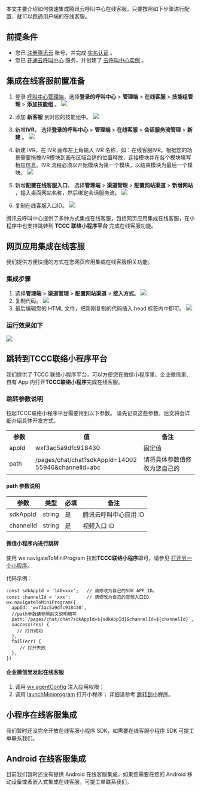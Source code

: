 本文主要介绍如何快速集成腾讯云呼叫中心在线客服，只要按照如下步骤进行配置，就可以跑通用户端的在线客服。

## 前提条件
- 您已 [注册腾讯云](https://cloud.tencent.com/document/product/378/17985) 账号，并完成 [实名认证](https://cloud.tencent.com/document/product/378/3629) 。
- 您已 [开通云呼叫中心](https://cloud.tencent.com/document/product/679/48028#.E6.AD.A5.E9.AA.A41.EF.BC.9A.E5.87.86.E5.A4.87.E5.B7.A5.E4.BD.9C) 服务，并创建了 [云呼叫中心实例](https://cloud.tencent.com/document/product/679/48028#.E6.AD.A5.E9.AA.A42.EF.BC.9A.E5.88.9B.E5.BB.BA.E4.BA.91.E5.91.BC.E5.8F.AB.E4.B8.AD.E5.BF.83.E5.AE.9E.E4.BE.8B) 。

## 集成在线客服前置准备
1. 登录 [呼叫中心管理端](https://tccc.qcloud.com/login)，选择**登录的呼叫中心** > **管理端** > **在线客服** > **技能组管理** > **添加技能组** 。
![](https://tccc.qcloud.com/assets/doc/user/images/docs/addIMSillGroup.png)

2. 添加 **新客服** 到对应的技能组中。
![](https://tccc.qcloud.com/assets/doc/user/images/docs/addIMCustomerService.png)

3. 新增**IVR**， 选择**登录的呼叫中心** > **管理端** > **在线客服** > **会话服务流管理** > **新建** 。
![](https://tccc.qcloud.com/assets/doc/user/images/docs/newIMIVR.png)

4. 新建 IVR，在 IVR 画布左上角输入 IVR 名称，如：在线客服IVR。根据您的场景需要拖拽IVR模块到画布区域合适的位置释放，连接模块并在各个模块填写相应信息。IVR 流程必须以开始模块为第一个模块，以结束模块为最后一个模块。
![](https://tccc.qcloud.com/assets/doc/user/images/docs/IMIVR.png)


5. 新增**配置在线客服入口**。 选择**管理端** > **渠道管理** > **配置网站渠道** > **新增网站** ，输入桌面网站名称，然后绑定会话服务流。
![](https://tccc.qcloud.com/assets/doc/user/images/docs/newIMChannelID.png)

6. 复制在线客服入口ID。
![](https://tccc.qcloud.com/assets/doc/user/images/docs/copyIMID.png)
[](id:step1)

腾讯云呼叫中心提供了多种方式集成在线客服，包括网页应用集成在线客服，在小程序中也支持跳转到 **TCCC 联络小程序平台** 完成在线客服功能。

## 网页应用集成在线客服
我们提供方便快捷的方式在您网页应用集成在线客服相关功能。
### 集成步骤
1. 选择**管理端** > **渠道管理** > **配置网站渠道** > **接入方式**。
![](https://tccc.qcloud.com/assets/doc/user/images/docs/selectIMCode.png)
2. 复制代码。
![](https://tccc.qcloud.com/assets/doc/user/images/docs/copyIMCode.png) 
3. 最后编辑您的 HTML 文件，把刚刚复制的代码插入 head 标签内中即可。
![](https://tccc.qcloud.com/assets/doc/user/images/docs/inserIMCode.png)

### 运行效果如下
![](https://tccc.qcloud.com/assets/doc/user/images/docs/imDemo.png)

## 跳转到TCCC联络小程序平台
我们提供了 TCCC 联络小程序平台，可以方便您在微信小程序里、企业微信里、自有 App 内打开**TCCC联络小程序**完成在线客服。

### 跳转参数说明
拉起TCCC联络小程序平台需要用到以下参数。
请先记录这些参数，后文将会详细介绍具体开发方式。
<table>
   <tr>
      <th style="width:5%">参数</td>
      <th style="width:40%">值</td>
      <th  style="width:20%">备注</td>
   </tr>
   <tr>
      <td >appId</td>
      <td >wxf3ac5a9dfc918430</td>
      <td >固定值</td>
   </tr>
   <tr>
      <td>path</td>
      <td style="word-break: break-all">/pages/chat/chat?sdkAppId=1400255946&channelId=abc</td>
      <td>请将具体参数值修改为您自己的</td>
   </tr>
</table>

#### path 参数说明
| 参数           | 类型     | 必填 | 备注                                                                  |
| ------------ | ------ | -- | ------------------------------------ |
| sdkAppId     | string | 是  | 腾讯云呼叫中心应用 ID                   |
| channelId    | string | 是  | 视频入口 ID                            |           

#### 微信小程序内进行跳转
使用 wx.navigateToMiniProgram 拉起**TCCC联络小程序**即可，请参见 [打开另一个小程序](https://developers.weixin.qq.com/miniprogram/dev/api/navigate/wx.navigateToMiniProgram.html)。

代码示例：
```
const sdkAppId = '140xxxx';   // 请修改为自己的SDK APP ID。
const channelId = 'xxx';      // 请修改为自己的音频入口ID
wx.navigateToMiniProgram({
  appId: 'wxf3ac5a9dfc918430',
  //path参数请参照前文说明填写
  path:`/pages/chat/chat?sdkAppId=${sdkAppId}&channelId=${channelId}`,
  success(res) {
    // 打开成功
  },
  fail(err) {
     // 打开失败
  },
})
```

#### 企业微信里发起在线客服
1. 调用 [ wx.agentConfig](https://work.weixin.qq.com/api/doc/90000/90136/94313) 注入应用权限；
2. 调用 [launchMiniprogram]( https://work.weixin.qq.com/api/doc/90000/90136/93098) 打开小程序；
详细请参考 [跳转到小程序](https://developer.work.weixin.qq.com/document/path/93114)。

## 小程序在线客服集成
我们暂时还没完全开放在线客服小程序 SDK，如需要在线客服小程序 SDK 可提工单联系我们。

## Android 在线客服集成
目前我们暂时还没有提供 Android 在线客服集成，如果您需要在您的 Android 移动设备或者嵌入式集成在线客服，可提工单联系我们。
